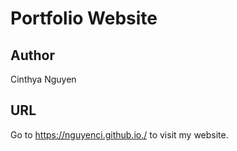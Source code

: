 # Portfolio Website
## Author
Cinthya Nguyen
## URL
Go to https://nguyenci.github.io./ to visit my website.
